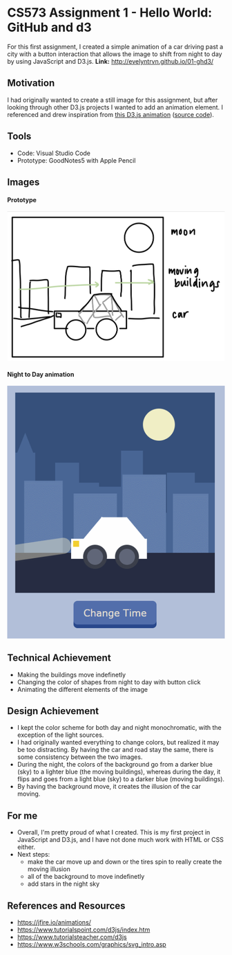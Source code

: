 # CS573 Assignment 1 - Hello World: GitHub and d3  

For this first assignment, I created a simple animation of a car driving past a city with a button interaction that allows the image to shift from night to day by using JavaScript and D3.js.
**Link:** http://evelyntrvn.github.io/01-ghd3/

## Motivation
I had originally wanted to create a still image for this assignment, but after looking through other D3.js projects I wanted to add an animation element. I referenced and drew inspiration from [this D3.js animation](https://jfire.io/animations/2014-12-27/) ([source code](https://github.com/jfirebaugh/animations/blob/master/posts/2014-12-27-moon.html)).

## Tools 
* Code: Visual Studio Code
* Prototype: GoodNotes5 with Apple Pencil

## Images
#### Prototype
![Prototype](/images/prototype.jpg)
#### Night to Day animation
![Prototype](/images/night_to_day.gif)

## Technical Achievement
* Making the buildings move indefinetly
* Changing the color of shapes from night to day with button click
* Animating the different elements of the image

## Design Achievement
* I kept the color scheme for both day and night monochromatic, with the exception of the light sources. 
* I had originally wanted everything to change colors, but realized it may be too distracting. By having the car and road stay the same, there is some consistency between the two images.
* During the night, the colors of the background go from a darker blue (sky) to a lighter blue (the moving buildings), whereas during the day, it flips and goes from a light blue (sky) to a darker blue (moving buildings).
* By having the background move, it creates the illusion of the car moving.

## For me
* Overall, I'm pretty proud of what I created. This is my first project in JavaScript and D3.js, and I have not done much work with HTML or CSS either.
* Next steps: 
    * make the car move up and down or the tires spin to really create the moving illusion
    * all of the background to move indefinetly
    * add stars in the night sky
   
## References and Resources
* https://jfire.io/animations/
* https://www.tutorialspoint.com/d3js/index.htm
* https://www.tutorialsteacher.com/d3js
* https://www.w3schools.com/graphics/svg_intro.asp

